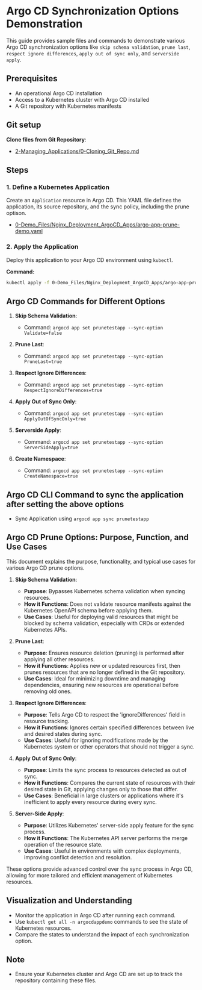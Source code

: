 
# Argo CD Synchronization Options Demonstration

This guide provides sample files and commands to demonstrate various Argo CD synchronization options like `skip schema validation`, `prune last`, `respect ignore differences`, `apply out of sync only`, and `serverside apply`.

## Prerequisites
- An operational Argo CD installation
- Access to a Kubernetes cluster with Argo CD installed
- A Git repository with Kubernetes manifests

## Git setup
**Clone files from Git Repository**:
   - [2-Managing_Applications/0-Cloning_Git_Repo.md](https://github.com/SMACAcademy/ArgoCD-Complete-Master-Course/blob/main/2-Managing_Applications/0-Cloning_Git_Repo.md)

## Steps

### 1. Define a Kubernetes Application
Create an `Application` resource in Argo CD. This YAML file defines the application, its source repository, and the sync policy, including the prune optison.

- [0-Demo_Files/Nginx_Deployment_ArgoCD_Apps/argo-app-prune-demo.yaml](https://github.com/SMACAcademy/ArgoCD-Complete-Master-Course/blob/main/0-Demo_Files/Nginx_Deployment_ArgoCD_Apps/argo-app-prune-demo.yaml)

### 2. Apply the Application
Deploy this application to your Argo CD environment using `kubectl`.

**Command:**
```bash
kubectl apply -f 0-Demo_Files/Nginx_Deployment_ArgoCD_Apps/argo-app-prune-demo.yaml
```


## Argo CD Commands for Different Options


1. **Skip Schema Validation**:
   - Command: `argocd app set prunetestapp --sync-option Validate=false`

2. **Prune Last**:
   - Command: `argocd app set prunetestapp --sync-option PruneLast=true`

3. **Respect Ignore Differences**:
   - Command: `argocd app set prunetestapp --sync-option RespectIgnoreDifferences=true`

4. **Apply Out of Sync Only**:
   - Command: `argocd app set prunetestapp --sync-option ApplyOutOfSyncOnly=true`

5. **Serverside Apply**:
   - Command: `argocd app set prunetestapp --sync-option ServerSideApply=true`
   
6. **Create Namespace**:
   - Command: `argocd app set prunetestapp --sync-option CreateNamespace=true`  


## Argo CD CLI Command to sync the application after setting the above options
   - Sync Application using `argocd app sync prunetestapp`

## Argo CD Prune Options: Purpose, Function, and Use Cases

This document explains the purpose, functionality, and typical use cases for various Argo CD prune options.

1. **Skip Schema Validation**:
   - **Purpose**: Bypasses Kubernetes schema validation when syncing resources.
   - **How it Functions**: Does not validate resource manifests against the Kubernetes OpenAPI schema before applying them.
   - **Use Cases**: Useful for deploying valid resources that might be blocked by schema validation, especially with CRDs or extended Kubernetes APIs.

2. **Prune Last**:
   - **Purpose**: Ensures resource deletion (pruning) is performed after applying all other resources.
   - **How it Functions**: Applies new or updated resources first, then prunes resources that are no longer defined in the Git repository.
   - **Use Cases**: Ideal for minimizing downtime and managing dependencies, ensuring new resources are operational before removing old ones.

3. **Respect Ignore Differences**:
   - **Purpose**: Tells Argo CD to respect the 'ignoreDifferences' field in resource tracking.
   - **How it Functions**: Ignores certain specified differences between live and desired states during sync.
   - **Use Cases**: Useful for ignoring modifications made by the Kubernetes system or other operators that should not trigger a sync.

4. **Apply Out of Sync Only**:
   - **Purpose**: Limits the sync process to resources detected as out of sync.
   - **How it Functions**: Compares the current state of resources with their desired state in Git, applying changes only to those that differ.
   - **Use Cases**: Beneficial in large clusters or applications where it's inefficient to apply every resource during every sync.

5. **Server-Side Apply**:
   - **Purpose**: Utilizes Kubernetes' server-side apply feature for the sync process.
   - **How it Functions**: The Kubernetes API server performs the merge operation of the resource state.
   - **Use Cases**: Useful in environments with complex deployments, improving conflict detection and resolution.

These options provide advanced control over the sync process in Argo CD, allowing for more tailored and efficient management of Kubernetes resources.



## Visualization and Understanding

- Monitor the application in Argo CD after running each command.
- Use `kubectl get all -n argocdappdemo` commands to see the state of Kubernetes resources.
- Compare the states to understand the impact of each synchronization option.

## Note

- Ensure your Kubernetes cluster and Argo CD are set up to track the repository containing these files.
